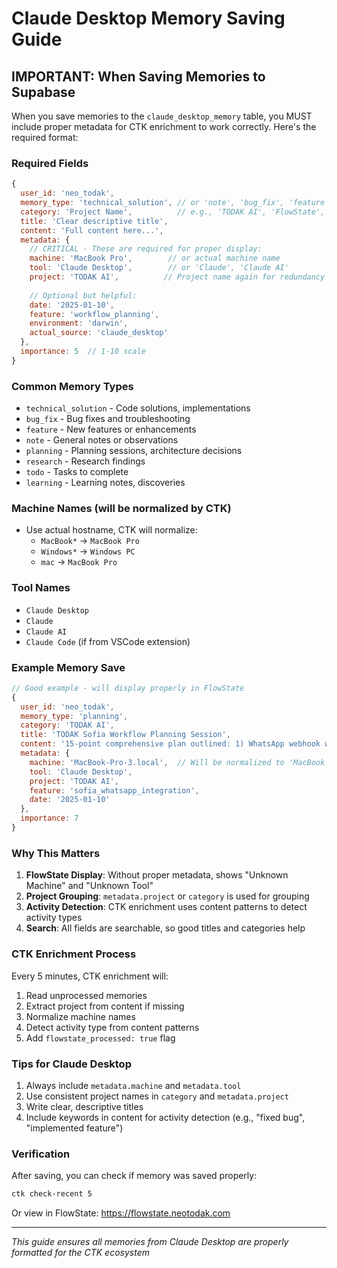 # Claude Desktop Memory Saving Guide

## IMPORTANT: When Saving Memories to Supabase

When you save memories to the `claude_desktop_memory` table, you MUST include proper metadata for CTK enrichment to work correctly. Here's the required format:

### Required Fields
```javascript
{
  user_id: 'neo_todak',
  memory_type: 'technical_solution', // or 'note', 'bug_fix', 'feature', etc.
  category: 'Project Name',          // e.g., 'TODAK AI', 'FlowState', 'CTK'
  title: 'Clear descriptive title',
  content: 'Full content here...',
  metadata: {
    // CRITICAL - These are required for proper display:
    machine: 'MacBook Pro',        // or actual machine name
    tool: 'Claude Desktop',        // or 'Claude', 'Claude AI'
    project: 'TODAK AI',          // Project name again for redundancy
    
    // Optional but helpful:
    date: '2025-01-10',
    feature: 'workflow_planning',
    environment: 'darwin',
    actual_source: 'claude_desktop'
  },
  importance: 5  // 1-10 scale
}
```

### Common Memory Types
- `technical_solution` - Code solutions, implementations
- `bug_fix` - Bug fixes and troubleshooting
- `feature` - New features or enhancements
- `note` - General notes or observations
- `planning` - Planning sessions, architecture decisions
- `research` - Research findings
- `todo` - Tasks to complete
- `learning` - Learning notes, discoveries

### Machine Names (will be normalized by CTK)
- Use actual hostname, CTK will normalize:
  - `MacBook*` → `MacBook Pro`
  - `Windows*` → `Windows PC`
  - `mac` → `MacBook Pro`

### Tool Names
- `Claude Desktop`
- `Claude`
- `Claude AI`
- `Claude Code` (if from VSCode extension)

### Example Memory Save
```javascript
// Good example - will display properly in FlowState
{
  user_id: 'neo_todak',
  memory_type: 'planning',
  category: 'TODAK AI',
  title: 'TODAK Sofia Workflow Planning Session',
  content: '15-point comprehensive plan outlined: 1) WhatsApp webhook with...',
  metadata: {
    machine: 'MacBook-Pro-3.local',  // Will be normalized to 'MacBook Pro'
    tool: 'Claude Desktop',
    project: 'TODAK AI',
    feature: 'sofia_whatsapp_integration',
    date: '2025-01-10'
  },
  importance: 7
}
```

### Why This Matters
1. **FlowState Display**: Without proper metadata, shows "Unknown Machine" and "Unknown Tool"
2. **Project Grouping**: `metadata.project` or `category` is used for grouping
3. **Activity Detection**: CTK enrichment uses content patterns to detect activity types
4. **Search**: All fields are searchable, so good titles and categories help

### CTK Enrichment Process
Every 5 minutes, CTK enrichment will:
1. Read unprocessed memories
2. Extract project from content if missing
3. Normalize machine names
4. Detect activity type from content patterns
5. Add `flowstate_processed: true` flag

### Tips for Claude Desktop
1. Always include `metadata.machine` and `metadata.tool`
2. Use consistent project names in `category` and `metadata.project`
3. Write clear, descriptive titles
4. Include keywords in content for activity detection (e.g., "fixed bug", "implemented feature")

### Verification
After saving, you can check if memory was saved properly:
```bash
ctk check-recent 5
```

Or view in FlowState: https://flowstate.neotodak.com

---
*This guide ensures all memories from Claude Desktop are properly formatted for the CTK ecosystem*